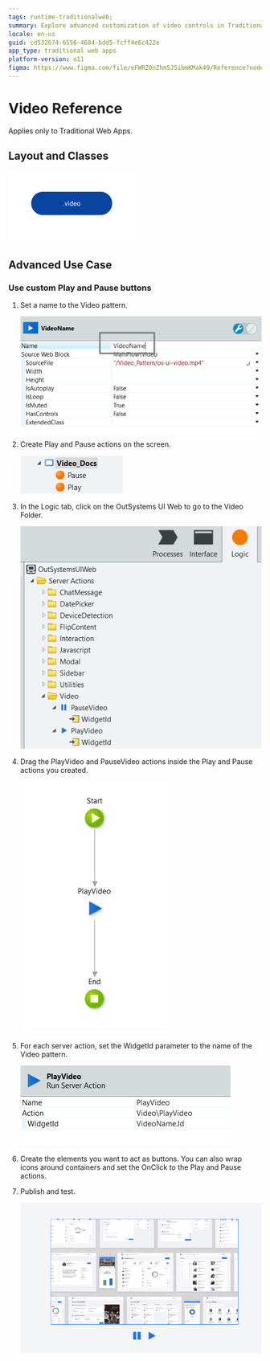 ```yaml
---
tags: runtime-traditionalweb; 
summary: Explore advanced customization of video controls in Traditional Web Apps using OutSystems 11 (O11).
locale: en-us
guid: cd532674-6556-4684-bdd5-fcff4e6c422e
app_type: traditional web apps
platform-version: o11
figma: https://www.figma.com/file/eFWRZ0nZhm5J5ibmKMak49/Reference?node-id=615:625
---
```


# Video Reference

<div class="info" markdown="1">

Applies only to Traditional Web Apps.

</div>

## Layout and Classes

![Screenshot showing the layout and classes of the Video UI Pattern in a Traditional Web App](images/video-image-1.png "Video UI Pattern Layout")

## Advanced Use Case

### Use custom Play and Pause buttons

1. Set a name to the Video pattern.

    ![Image illustrating how to set a name to the Video pattern in the application](images/video-image-4.png "Setting Name to Video Pattern")

1. Create Play and Pause actions on the screen.

    ![Image depicting the creation of Play and Pause actions on the screen for the Video pattern](images/video-image-5.png "Creating Play and Pause Actions")

1. In the Logic tab, click on the OutSystems UI Web to go to the Video Folder.

    ![Image showing how to access the Video Folder in the Logic tab of OutSystems UI Web](images/video-image-6.png "Accessing Video Folder in Logic Tab")

1. Drag the PlayVideo and PauseVideo actions inside the Play and Pause actions you created.

    ![Image demonstrating how to drag the PlayVideo and PauseVideo actions into the created Play and Pause actions](images/video-image-7.png "Dragging Play and Pause Actions")

1. For each server action, set the WidgetId parameter to the name of the Video pattern.

    ![Image showing the process of setting the WidgetId parameter to the Video pattern's name for server actions](images/video-image-8.png "Setting WidgetId Parameter")

1. Create the elements you want to act as buttons. You can also wrap icons around containers and set the OnClick to the Play and Pause actions.

1. Publish and test.

    ![Animated GIF demonstrating the interaction with custom Play and Pause buttons in the Video UI Pattern](images/video-gif-1.gif "Video Pattern Interaction Demonstration")
